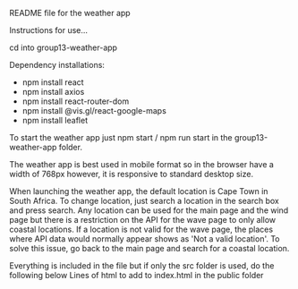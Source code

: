 README file for the weather app

Instructions for use...

cd into group13-weather-app

Dependency installations:
- npm install react
- npm install axios
- npm install react-router-dom
- npm install @vis.gl/react-google-maps
- npm install leaflet

To start the weather app just npm start / npm run start in the group13-weather-app folder.

The weather app is best used in mobile format so in the browser have a width of 768px however, it is responsive to standard desktop size.

When launching the weather app, the default location is Cape Town in South Africa. To change location, just search a location in the search box and press search. Any location can be used for the main page and the wind page but there is a restriction on the API for the wave page to only allow coastal locations. If a location is not valid for the wave page, the places where API data would normally appear shows as 'Not a valid location'. To solve this issue, go back to the main page and search for a coastal location.


Everything is included in the file but if only the src folder is used, do the following below
Lines of html to add to index.html in the public folder

<meta name="viewport" content="width=device-width, initial-scale=1">
<!DOCTYPE html>
<html lang="en">
<head>
  <meta charset="UTF-8">
  <meta name="viewport" content="width=device-width, initial-scale=1.0">
  <link rel="stylesheet" href="../src/Components/WeatherApp.css">
  <meta name="viewport" content="width=device-width, initial-scale=1.0">
  <title>Weather App</title>
</head>
<body>
  <div id="root"></div>
</body>
</html>


